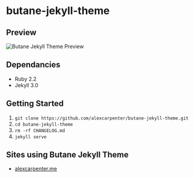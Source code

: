 # butane-jekyll-theme

## Preview

![Butane Jekyll Theme Preview](http://i.imgur.com/a3K0y7N.jpg)

## Dependancies
- Ruby 2.2
- Jekyll 3.0

## Getting Started
1. `git clone https://github.com/alexcarpenter/butane-jekyll-theme.git`
2. `cd butane-jekyll-theme`
3. `rm -rf CHANGELOG.md`
4. `jekyll serve`

## Sites using Butane Jekyll Theme
- [alexcarpenter.me](http://alexcarpenter.me)
